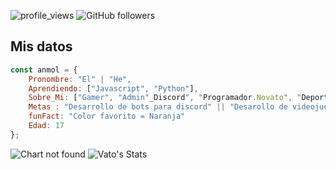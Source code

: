 ![profile_views](https://komarev.com/ghpvc/?username=ElVatoEste)
![GitHub followers](https://img.shields.io/github/followers/ElVatoEste?label=Follow&style=social)

## Mis datos
```javascript
const anmol = {
    Pronombre: "El" | "He",
    Aprendiendo: ["Javascript", "Python"],
    Sobre_Mi: ["Gamer", "Admin"_Discord", "Programador.Novato", "Deportista"],
    Metas : "Desarrollo de bots para discord" || "Desarollo de videojuegos" ,
    funFact: "Color favorito = Naranja"
    Edad: 17
};
```

![Chart not found](https://raw.githubusercontent.com/anmol098/anmol098/master/charts/bar_graph.png) 
![Vato's Stats](https://github-readme-stats.vercel.app/api?username=ElVatoEste&show_icons=true&hide=contribs,prs&cache_seconds=86400&theme=darcula)
